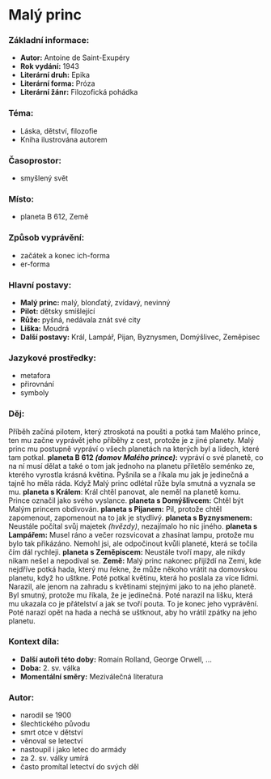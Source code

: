 # Malý princ

### Základní informace:
- **Autor:** Antoine de Saint-Exupéry
- **Rok vydání:** 1943
- **Literární druh:** Epika
- **Literární forma:** Próza
- **Literární žánr:** Filozofická pohádka

### Téma: 
- Láska, dětství, filozofie
- Kniha ilustrována autorem

### Časoprostor:
- smyšlený svět

### Místo: 
- planeta B 612, Země

### Způsob vyprávění: 
- začátek a konec ich-forma
- er-forma

### Hlavní postavy:
- **Malý princ:** malý, blonďatý, zvídavý, nevinný
- **Pilot:** dětsky smíšlející
- **Růže:** pyšná, nedávala znát své city
- **Liška:** Moudrá
- **Další postavy:** Král, Lampář, Pijan, Byznysmen, Domýšlivec, Zeměpisec

### Jazykové prostředky:
- metafora
- přirovnání
- symboly

### Děj: 
Příběh začíná pilotem, který ztroskotá na poušti a potká tam Malého prince, ten mu začne vyprávět jeho příběhy z cest, protože je z jiné planety. Malý princ mu postupně vypráví o všech planetách na kterých byl a lidech, které tam potkal.
**planeta B 612 _(domov Malého prince)_:** vypráví o své planetě, co na ní musí dělat a také o tom jak jednoho na planetu přiletělo seménko ze, kterého         vyrostla krásná květina. Pyšnila se a říkala mu jak je jedinečná a tajně ho měla ráda. Když Malý princ odlétal růže byla smutná a vyznala se mu.
**planeta s Králem**: Král chtěl panovat, ale neměl na planetě komu. Prince označil jako svého vyslance.
**planeta s Domýšlivcem:** Chtěl být Malým princem obdivován.
**planeta s Pijanem:** Pil, protože chtěl zapomenout, zapomenout na to jak je stydlivý.
**planeta s Byznysmenem:** Neustále počítal svůj majetek _(hvězdy)_, nezajímalo ho nic jiného. 
**planeta s Lampářem:** Musel ráno a večer rozsvicovat a zhasínat lampu, protože mu bylo tak přikázáno. Nemohl jsi, ale odpočinout kvůli planeté, která se      točila čím dál rychleji.
**planeta s Zeměpiscem:** Neustále tvoří mapy, ale nikdy nikam nešel a nepodíval se.
**Země:** Malý princ nakonec přijíždí na Zemi, kde nejdříve potká hada, který mu řekne, že může někoho vrátit na domovskou planetu, když ho uštkne. Poté potkal květinu, která ho poslala za více lidmi. Narazil, ale jenom na zahradu s květinami stejnými jako to na jeho planetě. Byl smutný, protože mu říkala, že je jedinečná. Poté narazil na lišku, která mu ukazala co je přátelství a jak se tvoří pouta. To je konec jeho vyprávění. Poté narazí opět na hada a nechá se uštknout, aby ho vrátil zpátky na jeho planetu.

### Kontext díla: 
- **Další autoři této doby:** Romain Rolland, George Orwell, ...
- **Doba:** 2. sv. válka
- **Momentální směry:** Meziválečná literatura

### Autor: 
- narodil se 1900
- šlechtického původu
- smrt otce v dětství
- věnoval se letectví
- nastoupil i jako letec do armády
- za 2. sv. války umírá
- často promítal letectví do svých děl
